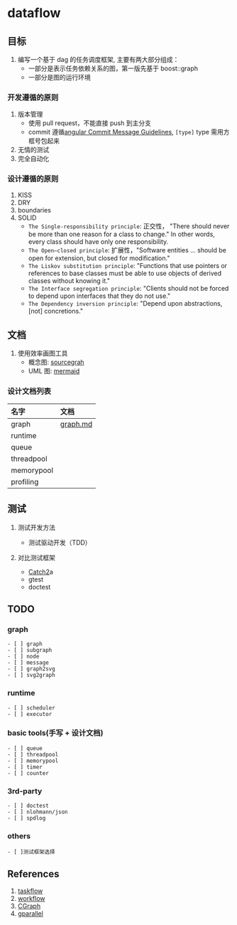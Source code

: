 # dataflow

## 目标

1. 编写一个基于 dag 的任务调度框架, 主要有两大部分组成：
   - 一部分是表示任务依赖关系的图，第一版先基于 boost::graph
   - 一部分是图的运行环境

### 开发遵循的原则

1. 版本管理
   - 使用 pull request，不能直接 push 到主分支
   - commit 遵循[angular Commit Message Guidelines](https://github.com/angular/angular/blob/22b96b9/CONTRIBUTING.md#-commit-message-guidelines), `[type]` type 需用方框号包起来
2. 无情的测试
3. 完全自动化

### 设计遵循的原则

1. KISS
2. DRY
3. boundaries
4. SOLID
   - `The Single-responsibility principle`: 正交性， "There should never be more than one reason for a class to change." In other words, every class should have only one responsibility.
   - `The Open–closed principle`: 扩展性，"Software entities ... should be open for extension, but closed for modification."
   - `The Liskov substitution principle`: "Functions that use pointers or references to base classes must be able to use objects of derived classes without knowing it."
   - `The Interface segregation principle`: "Clients should not be forced to depend upon interfaces that they do not use."
   - `The Dependency inversion principle`: "Depend upon abstractions, [not] concretions."

## 文档

1. 使用效率画图工具
   - 概念图: [sourcegrah](https://sourcegraph.com/)
   - UML 图: [mermaid](https://mermaid.live/)

### 设计文档列表

| 名字       | 文档                      |
| :--------- | :------------------------ |
| graph      | [graph.md](docs/graph.md) |
| runtime    |                           |
| queue      |                           |
| threadpool |                           |
| memorypool |                           |
| profiling  |                           |

## 测试

1. 测试开发方法
   - 测试驱动开发（TDD）
1. 对比测试框架

   - [Catch2](https://github.com/catchorg/Catch2)a
   - gtest
   - doctest

## TODO

### graph

    - [ ] graph
    - [ ] subgraph
    - [ ] node
    - [ ] message
    - [ ] graph2svg
    - [ ] svg2graph

### runtime

    - [ ] scheduler
    - [ ] executor

### basic tools(手写 + 设计文档)

    - [ ] queue
    - [ ] threadpool
    - [ ] memorypool
    - [ ] timer
    - [ ] counter

### 3rd-party

    - [ ] doctest
    - [ ] nlohmann/json
    - [ ] spdlog

### others

    - [ ]测试框架选择

## References

1. [taskflow](https://github.com/taskflow/taskflow)
1. [workflow](https://github.com/sogou/workflow)
1. [CGraph](https://github.com/ChunelFeng/CGraph)
1. [gparallel](https://github.com/galois-advertising/gparallel)

